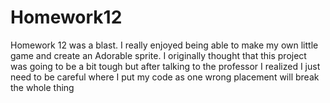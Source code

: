 # Homework12
Homework 12 was a blast. I really enjoyed being able to make my own little game and create an Adorable sprite. I originally thought that 
this project was going to be a bit tough but after talking to the professor I realized I just need to be careful where I put my code as 
one wrong placement will break the whole thing

